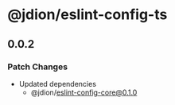 # @jdion/eslint-config-ts

## 0.0.2

### Patch Changes

- Updated dependencies
  - @jdion/eslint-config-core@0.1.0

